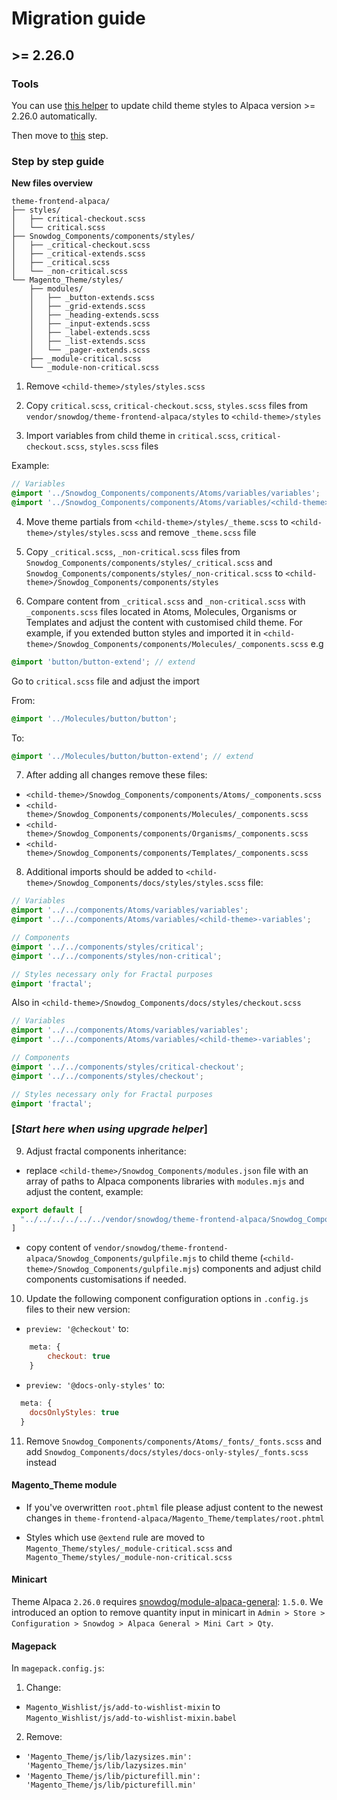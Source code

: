# Migration guide
## >= 2.26.0

### Tools
You can use [this helper](https://github.com/SnowdogApps/theme-alpaca-upgrade-helper) to update child theme styles to Alpaca version >= 2.26.0 automatically.

Then move to [this](#start-here-when-using-upgrade-helper) step.

### Step by step guide
**New files overview**
```
theme-frontend-alpaca/
├── styles/
│   ├── critical-checkout.scss
│   └── critical.scss
├── Snowdog_Components/components/styles/
│   ├── _critical-checkout.scss
│   ├── _critical-extends.scss
│   ├── _critical.scss
│   └── _non-critical.scss
└── Magento_Theme/styles/
    ├── modules/
    │   ├── _button-extends.scss
    │   ├── _grid-extends.scss
    │   ├── _heading-extends.scss
    │   ├── _input-extends.scss
    │   ├── _label-extends.scss
    │   ├── _list-extends.scss
    │   └── _pager-extends.scss
    ├── _module-critical.scss
    └── _module-non-critical.scss
```

1. Remove `<child-theme>/styles/styles.scss`

2. Copy `critical.scss`, `critical-checkout.scss`, `styles.scss` files from `vendor/snowdog/theme-frontend-alpaca/styles` to `<child-theme>/styles`

3. Import variables from child theme in `critical.scss`, `critical-checkout.scss`, `styles.scss` files

Example:

```scss
// Variables
@import '../Snowdog_Components/components/Atoms/variables/variables';
@import '../Snowdog_Components/components/Atoms/variables/<child-theme>';
```

4. Move theme partials from `<child-theme>/styles/_theme.scss` to `<child-theme>/styles/styles.scss` and remove `_theme.scss` file


5. Copy `_critical.scss`, `_non-critical.scss` files from `Snowdog_Components/components/styles/_critical.scss` and `Snowdog_Components/components/styles/_non-critical.scss` to `<child-theme>/Snowdog_Components/components/styles`

6. Compare content from `_critical.scss` and `_non-critical.scss` with `_components.scss` files located in Atoms, Molecules, Organisms or Templates and adjust the content with customised child theme. For example, if you extended button styles and imported it in `<child-theme>/Snowdog_Components/components/Molecules/_components.scss` e.g
```scss
@import 'button/button-extend'; // extend
```

Go to `critical.scss` file and adjust the import

From:
```scss
@import '../Molecules/button/button';
```
To:
```scss
@import '../Molecules/button/button-extend'; // extend
```

7. After adding all changes remove these files:
- `<child-theme>/Snowdog_Components/components/Atoms/_components.scss`
- `<child-theme>/Snowdog_Components/components/Molecules/_components.scss`
- `<child-theme>/Snowdog_Components/components/Organisms/_components.scss`
- `<child-theme>/Snowdog_Components/components/Templates/_components.scss`

8. Additional imports should be added to `<child-theme>/Snowdog_Components/docs/styles/styles.scss` file:

```scss
// Variables
@import '../../components/Atoms/variables/variables';
@import '../../components/Atoms/variables/<child-theme>-variables';

// Components
@import '../../components/styles/critical';
@import '../../components/styles/non-critical';

// Styles necessary only for Fractal purposes
@import 'fractal';
```

Also in `<child-theme>/Snowdog_Components/docs/styles/checkout.scss`

```scss
// Variables
@import '../../components/Atoms/variables/variables';
@import '../../components/Atoms/variables/<child-theme>-variables';

// Components
@import '../../components/styles/critical-checkout';
@import '../../components/styles/checkout';

// Styles necessary only for Fractal purposes
@import 'fractal';
```
### [*Start here when using upgrade helper*]
9. Adjust fractal components inheritance:
* replace `<child-theme>/Snowdog_Components/modules.json` file with an array of paths to Alpaca components libraries with `modules.mjs` and adjust the content, example:
```js
export default [
  "../../../../../../vendor/snowdog/theme-frontend-alpaca/Snowdog_Components"
]
```
* copy content of `vendor/snowdog/theme-frontend-alpaca/Snowdog_Components/gulpfile.mjs` to child theme (`<child-theme>/Snowdog_Components/gulpfile.mjs`) components and adjust child components customisations if needed.

10. Update the following component configuration options in `.config.js` files to their new version:
* `preview: '@checkout'` to:
```js
    meta: {
        checkout: true
    }
```

* `preview: '@docs-only-styles'` to:
```js
  meta: {
    docsOnlyStyles: true
  }
```

11. Remove `Snowdog_Components/components/Atoms/_fonts/_fonts.scss` and add `Snowdog_Components/docs/styles/docs-only-styles/_fonts.scss` instead

#### Magento_Theme module
* If you've overwritten `root.phtml` file please adjust content to the newest changes in `theme-frontend-alpaca/Magento_Theme/templates/root.phtml`

* Styles which use `@extend` rule are moved to `Magento_Theme/styles/_module-critical.scss` and `Magento_Theme/styles/_module-non-critical.scss`

#### Minicart
Theme Alpaca `2.26.0` requires [snowdog/module-alpaca-general](https://github.com/SnowdogApps/magento2-alpaca-general): `1.5.0`.
We introduced an option to remove quantity input in minicart in `Admin > Store > Configuration > Snowdog > Alpaca General > Mini Cart > Qty`.

#### Magepack
In `magepack.config.js`:
1. Change:
* `Magento_Wishlist/js/add-to-wishlist-mixin` to `Magento_Wishlist/js/add-to-wishlist-mixin.babel`
2. Remove:
* `'Magento_Theme/js/lib/lazysizes.min': 'Magento_Theme/js/lib/lazysizes.min'`
* `'Magento_Theme/js/lib/picturefill.min': 'Magento_Theme/js/lib/picturefill.min'`
